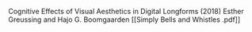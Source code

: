Cognitive Effects of Visual Aesthetics in Digital Longforms (2018)
Esther Greussing and Hajo G. Boomgaarden
[[Simply Bells and Whistles .pdf]]





